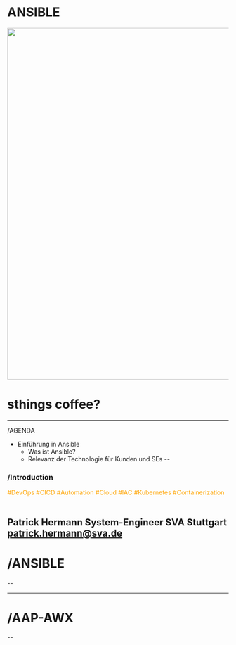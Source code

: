 # ANSIBLE

[<img src="https://lh4.googleusercontent.com/proxy/T1l-uRgNzFbx8DcZvsfUqpZ_0nqYCtPdVdymyGSCcynHlO69i6POvT-JVpruB6Hm1cdEXZM1r-0Nwg" width="800"/>](https://www.sva.de/index.html)

# sthings coffee?

<!-- .slide: data-transition="zoom" -->
---
/AGENDA
* Einführung in Ansible <!-- .element: class="fragment fade-up" -->
    * Was ist Ansible? <!-- .element: class="fragment fade-up" -->
    * Relevanz der Technologie für Kunden und SEs <!-- .element: class="fragment fade-up" --> 
--
### /Introduction

<span style="color:orange">#DevOps #CICD #Automation #Cloud #IAC</span>
<span style="color:orange">#Kubernetes #Containerization</span> <br><br>

Patrick Hermann
System-Engineer SVA Stuttgart
patrick.hermann@sva.de
---
# /ANSIBLE
--

---
# /AAP-AWX
--


